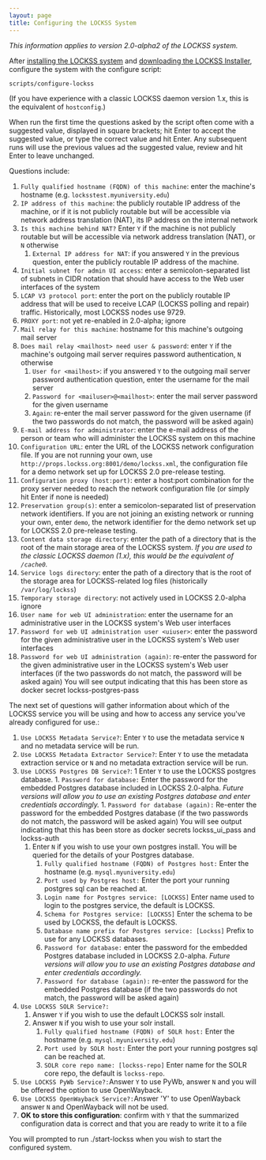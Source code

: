 ```yaml
---
layout: page
title: Configuring the LOCKSS System
---
```


*This information applies to version 2.0-alpha2 of the LOCKSS system.*

After [installing the LOCKSS system](installing) and [downloading the LOCKSS Installer](installing/lockss-installer), configure the system with the configure script:

    scripts/configure-lockss

(If you have experience with a classic LOCKSS daemon version 1.x, this is the equivalent of `hostconfig`.)

When run the first time the questions asked by the script often come with a suggested value, displayed in square brackets; hit Enter to accept the suggested value, or type the correct value and hit Enter.  Any subsequent runs will use the previous values ad the suggested value, review and hit Enter to leave unchanged.

 Questions include:

1.  `Fully qualified hostname (FQDN) of this machine`: enter the machine's hostname (e.g. `locksstest.myuniversity.edu`)
1.  `IP address of this machine`: the publicly routable IP address of the machine, or if it is not publicly routable but will be accessible via network address translation (NAT), its IP address on the internal network
1.  `Is this machine behind NAT?` Enter `Y` if the machine is not publicly routable but will be accessible via network address translation (NAT), or `N` otherwise
    1.  `External IP address for NAT`: if you answered `Y` in the previous question, enter the publicly routable IP address of the machine.
1.  `Initial subnet for admin UI access`: enter a semicolon-separated list of subnets in CIDR notation that should have access to the Web user interfaces of the system
1.  `LCAP V3 protocol port`: enter the port on the publicly routable IP address that will be used to receive LCAP (LOCKSS polling and repair) traffic. Historically, most LOCKSS nodes use 9729.
1.  `PROXY port`: not yet re-enabled in 2.0-alpha; ignore
1.  `Mail relay for this machine`: hostname for this machine's outgoing mail server
1.  `Does mail relay <mailhost> need user & password`: enter `Y` if the machine's outgoing mail server requires password authentication, `N` otherwise
    1. `User for <mailhost>`: if you answered `Y` to the outgoing mail server password authentication question, enter the username for the mail server
    1. `Password for <mailuser>@<mailhost>`: enter the mail server password for the given username
    1. `Again`: re-enter the mail server password for the given username (if the two passwords do not match, the password will be asked again)
1.  `E-mail address for administrator`: enter the e-mail address of the person or team who will administer the LOCKSS system on this machine
1.  `Configuration URL`: enter the URL of the LOCKSS network configuration file. If you are not running your own, use `http://props.lockss.org:8001/demo/lockss.xml`, the configuration file for a demo network set up for LOCKSS 2.0 pre-release testing.
1.  `Configuration proxy (host:port)`: enter a host:port combination for the proxy server needed to reach the network configuration file (or simply hit Enter if none is needed)
1.  `Preservation group(s)`: enter a semicolon-separated list of preservation network identifiers. If you are not joining an existing network or running your own, enter `demo`, the network identifier for the demo network set up for LOCKSS 2.0 pre-release testing.
1.  `Content data storage directory`: enter the path of a directory that is the root of the main storage area of the LOCKSS system. *If you are used to the classic LOCKSS daemon (1.x), this would be the equivalent of `/cache0`.*
1.  `Service logs directory`: enter the path of a directory that is the root of the storage area for LOCKSS-related log files (historically `/var/log/lockss`)
1.  `Temporary storage directory`: not actively used in LOCKSS 2.0-alpha ignore
1.  `User name for web UI administration`: enter the username for an administrative user in the LOCKSS system's Web user interfaces
1.  `Password for web UI administration user <uiuser>`: enter the password for the given administrative user in the LOCKSS system's Web user interfaces
1.  `Password for web UI administration (again)`: re-enter the password for the given administrative user in the LOCKSS system's Web user interfaces (if the two passwords do not match, the password will be asked again)
    You will see output indicating that this has been store as docker secret lockss-postgres-pass
    
The next set of questions will gather information about which of the LOCKSS service you will be using and how to access any service you've already configured for use.:
1. `Use LOCKSS Metadata Service?`: Enter `Y` to use the metadata service `N` and no metadata service will be run.
1. `Use LOCKSS Metadata Extractor Service?`: Enter `Y` to use the metadata extraction service or `N` and no metadata extraction service will be run.
1. `Use LOCKSS Postgres DB Service?`: 
    1 Enter `Y` to use the LOCKSS postgres database.
        1.  `Password for database:` Enter the password for the embedded Postgres database included in LOCKSS 2.0-alpha. *Future versions will allow you to use an existing Postgres database and enter credentials accordingly.*
        1.  `Password for database (again):` Re-enter the password for the embedded Postgres database (if the two passwords do not match, the password will be asked again)
        You will see output indicating that this has been store as docker secrets lockss_ui_pass and lockss-auth
    1. Enter `N` if you wish to use your own postgres install. You will be queried for the details of your Postgres database.
        1. `Fully qualified hostname (FQDN) of Postgres host:` Enter the hostname (e.g. `mysql.myuniversity.edu`)
        1. `Port used by Postgres host:` Enter the port your running postgres sql can be reached at.
        1. `Login name for Postgres service: [LOCKSS]` Enter name used to login to the postgres service, the default is LOCKSS.
        1. `Schema for Postgres service: [LOCKSS]` Enter the schema to be used by LOCKSS, the default is LOCKSS.
        1. `Database name prefix for Postgres service: [Lockss]` Prefix to use for any LOCKSS databases.
        1. `Password for database:` enter the password for the embedded Postgres database included in LOCKSS 2.0-alpha. *Future versions will allow you to use an existing Postgres database and enter credentials accordingly.*
        1. `Password for database (again):` re-enter the password for the embedded Postgres database (if the two passwords do not match, the password will be asked again)
1.  `Use LOCKSS SOLR Service?:` 
     1. Answer `Y` if you wish to use the default LOCKSS solr install.
     1. Answer `N` if you wish to use your solr install.
        1. `Fully qualified hostname (FQDN) of SOLR host:` Enter the hostname (e.g. `mysql.myuniversity.edu`)
        1. `Port used by SOLR host:` Enter the port your running postgres sql can be reached at.
        1. `SOLR core repo name: [lockss-repo]` Enter name for the SOLR core repo, the default is `lockss-repo`.
1.  `Use LOCKSS PyWb Service?:`Answer `Y` to use PyWb, answer `N` and you will be offered the option to use OpenWayback.  
1.  `Use LOCKSS OpenWayback Service?:`Answer 'Y' to use OpenWayback answer `N` and OpenWayback will not be used.
1.  **OK to store this configuration**: confirm with `Y` that the summarized configuration data is correct and that you are ready to write it to a file

You will prompted to run ./start-lockss when you wish to start the configured system.

